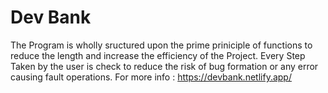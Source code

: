 # Dev Bank
The Program is wholly sructured upon the prime priniciple of functions to reduce the length and increase the efficiency of the Project.
Every Step Taken by the user is check to reduce the risk of bug formation or any error causing fault operations.
For more info : https://devbank.netlify.app/
